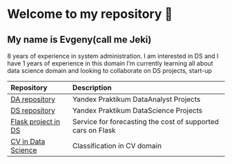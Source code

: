 # Welcome to my repository 👋

## My name is Evgeny(call me Jeki)

8 years of experience in system administration. I am interested in DS and I have 1 years of experience in this domain
I’m currently learning all about data science domain and looking to collaborate on DS projects, start-up

| Repository | Description |
| :---------------------- | :---------------------- |
| [DA repository](DataAnalyst) | Yandex Praktikum DataAnalyst Projects |
| [DS repository](DataScience) | Yandex Praktikum DataScience Projects |
| [Flask project in DS](DS_Flask) | Service for forecasting the cost of supported cars on Flask |
| [CV in Data Science](Detect-employees-CV-) | Classification in CV domain |

